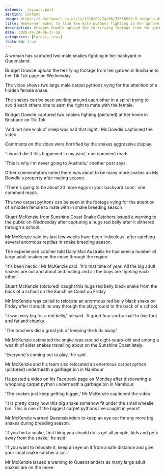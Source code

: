 ```yaml
---
extends: _layouts.post
section: content
image: https://i.dailymail.co.uk/1s/2020/09/24/06/33558080-0-image-a-45_1600924541559.jpg 
title: Homeowner wakes to find two male pythons fighting in her garden to impress another female snake 
description: Bridget Dowdle upload the terrifying footage from her garden in Brisbane to her Tik Tok page on Wednesday. 
date: 2020-09-24-06-37-58 
categories: [latest, news] 
featured: true 
--- 
```

A woman has captured two male snakes fighting in her backyard in Queensland. 

Bridget Dowdle upload the terrifying footage from her garden in Brisbane to her Tik Tok page on Wednesday.

The video shows two large male carpet pythons vying for the attention of a hidden female snake.

The snakes can be seen swirling around each other in a spiral trying to avoid each others bite to earn the right to mate with the female.

Bridget Dowdle captured two snakes fighting (pictured) at her home in Brisbane on Tik Tok

'And not one wink of sleep was had that night,' Ms Dowdle captioned the video.

Comments on the video were horrified by the snakes aggressive display.

'I would die if this happened in my yard,' one comment reads.

'This is why I'm never going to Australia,' another post says.

Other commentators noted there was about to be many more snakes on Ms Dowdle's property after mating season.

'There's going to be about 20 more eggs in your backyard soon,' one comment reads. 

The two carpet pythons can be seen in the footage vying for the attention of a hidden female to mate with in snake breeding season

Stuart McKenzie from Sunshine Coast Snake Catchers issued a warning to the public on Wednesday after capturing a huge red belly after it slithered through a school.

Mr McKenzie said his last few weeks have been 'ridiculous' after catching several enormous reptiles in snake breeding season.

The experienced catcher told Daily Mail Australia he had seen a number of large adult snakes on the move through the region.

'It's been hectic,' Mr McKenzie said. 'It's that time of year. All the big adult snakes are out and about and mating and all the boys are fighting each other.'

Stuart McKenzie (pictured) caught this huge red belly black snake from the back of a school on the Sunshine Coast on Friday

Mr McKenzie was called to relocate an enormous red belly black snake on Friday after it snuck its way through the playground to the back of a school.

'It was very big for a red belly,' he said. 'A good four-and-a-half to five foot and fat and chunky.

'The teachers did a great job of keeping the kids away.'

Mr McKenzie estimated the snake was around eight-years-old and among a wealth of elder snakes travelling about on the Sunshine Coast lately.

'Everyone's coming out to play,' he said.

Mr McKenzie and his team also relocated an enormous carpet python (pictured) underneath a garbage bin in Nambour

He posted a video on his Facebook page on Monday after discovering a whopping carpet python underneath a garbage bin in Nambour.

'The snakes just keep getting bigger,' Mr McKenzie captioned the video.

'It is pretty crazy how this big snake somehow fit under the small wheelie bin. This is one of the biggest carpet pythons I've caught in years!'

Mr McKenzie warned Queenslanders to keep an eye out for any more big snakes during breeding season.

'If you find a snake, first thing you should do is get all people, kids and pets away from the snake,' he said.

'If you want to relocate it, keep an eye on it from a safe distance and give your local snake catcher a call.'

Mr McKenzie issued a warning to Queenslanders as many large adult snakes are on the move

